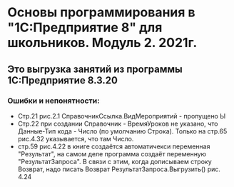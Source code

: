# Основы программирования в "1С:Предприятие 8" для школьников. Модуль 2. 2021г.
## Это выгрузка занятий из программы 1С:Предприятие 8.3.20

### Ошибки и непонятности:
 - Стр.21 рис.2.1 СправочникСсылка.ВидМероприятий - пропущено Ы 
 - Стр.22 при создании Справочник - ВремяУроков не указано, что Данные-Тип кода - Число (по умолчанию Строка). Только на стр.65 рис.4.32 указывается, что там Число. 
 - стр.59 рис.4.22 в книге создаётся автоматичекси переменная "Результат", на самом деле программа создаёт
   переменную "РезультатЗапроса". В связи с этим, когда дописываем строку Возврат, надо писать Возврат РезультатЗапроса.Выгрузить()  рис. 4.24